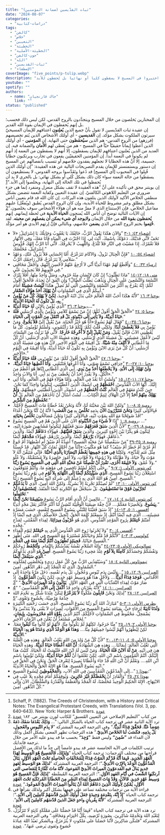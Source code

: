 ```yaml
---
title: "ثبات القدّيسين (ضمانة المؤمنين)"
date: "2024-08-07"
categories:
  - "دراسات-كتابية"
tags:
  - "كالفن"
  - "خلاص"
  - "التعيين"
  - "الخطيئة"
  - "الخطيئة-الأصلية"
  - "جون-كالفن"
  - "الله"
  - "ثبات-القديسين"
  - "الإصطفاء"
coverImage: "five_points/p-tulip.webp"
description: "في هذا المقال نستعرض عقيدة ثبات القدّيسين التي تؤكد أن المؤمنين الحقيقيين المختارين الذين خلصوا بالمسيح وتجددوا بالروح القدس يحفظهم الله حتى النهاية على الرغم من أن بعض الأفراد قد يعلنون إيمانهم ثم يسقطون إلا أن هؤلاء لم يكونوا في حالة نعمة حقيقية في المقابل المؤمنون الذين أعطاهم الله إيمانا حيا وحقيقيا هم من يُعطى لهم الضمان الكامل في المسيح تتناول المقالة تصريحات دستور ويستمنستر حول هذه العقيدة مؤكدة أن من اختيروا في المسيح لا يسقطون كليا أو نهائيا بل يُحفظون للأبد"
youtube: ""
spotify: ""
authors:
  - name: "جاك قازنجيان"
    link: ""
status: "published"
---
```


إن المختارين يَخلصون من خلال المسيح ويتجدَّدون بالروح القدس، لكن ليس ذلك فحسب؛ بل إنهم يُحفظون في الإيمان بقوة الله القدير.  
إن عقيدة ثبات القدّيسين لا تقول بأنَّ جميع الذين **يُعلِنون** اعتناقهم للإيمان المسيحيّ سيرثون الملكوت بشكل مؤكد. إن **القديسين** - أي أولئك الأشخاص الذين يُتم تخصيصهم (فرزهم) من الروح القدس- هم الذين **سيُحفَظون** حتى النهاية. إن **المؤمنين** - أي أولئك الذين أُعطوا إيماناً حقيقيّاً حيّاً في المسيح - هم من يُعطى لهم **الأمان** والضمانة فيه. إن العديد من الذين يُعلنون اعتناقهم للإيمان يسقطون، إلا أنهم لا يسقطون من النعمة إذ أنهم لم يكونوا في النعمة أبداً. إن المؤمنين الحقيقيّين يقعون في تجارب ويرتكبون خطايا جسيمة، إلا أنَّ هذه الخطايا لا تجعلهم يفقدون خلاصهم أو تتسبب بانفصالهم عن المسيح.  
إن دستور ويستمنستر للإيمان يقدم التصريحات التالية عن هذه العقيدة: ”إن أولئك الذين قُبِلوا في المحبوب [أي المسيح] قد دُعوا وتَقَدَّسوا بروحه القدوس، لا يستطيعون أن يسقطوا من حالة النعمة سواء كان ذلك بشكل كُلي أو بشكل نهائي: بل بالحري لا بد أن يُحفظوا في تلك الحالة إلى النهاية، ويخلصوا إلى الأبد.“<span id="ftr1">[1](#fn1)</span>  
إن بويتنر محق في تأكيده على أنَّ ”هذه العقيدة لا تقف بشكل منعزل ومنفرد إنما هي جزء ضروري من التعليم اللاهوتي الكالفنيّ. إن عقيدة التعيين وكفاية النعمة تتضمن بشكل منطقي الخلاص الأكيد لأولئك الذين يتلقون هذه البركات. إن كان الله قد قام بتعيين أناس بشكل مطلقٍ وغير مشروط للحياة الأبدية، وإن كان الروح القدس يُطبق (ويُفعِّل) عليهم مفاعيل الخلاص، فإن الإستنتاج الذي لا مفرَّ منه هو أن هؤلاء الأشخاص سوف يخلصون.“<span id="ftr2">[2](#fn2)</span>  
إن الآيات التالية توضح أن أناس الله يُمنحون **الحياة الأبدية** في لحظة إيمانهم. إنهم **يُحفظون بقوة الله** من خلال الإيمان **ولايوجد أي شيء يمكن أن يفصلهم عن محبته**. لقد **خُتِموا** بختم الروح القدس الذي **يضمن** خلاصهم، وبالتالي فإنَّ إرثهم الأبدي هو أمر مؤكّد.

- [اشعياء ٤٣: ١-٣](https://biblia.com/bible/ar-vandyke/isa.43.1-3) ”وَالآنَ هكَذَا يَقُولُ الرَّبُّ، خَالِقُكَ يَا يَعْقُوبُ وَجَابِلُكَ يَا إِسْرَائِيلُ: «لاَ تَخَفْ لأَنِّي فَدَيْتُكَ. دَعَوْتُكَ بِاسْمِكَ. أَنْتَ لِي. إِذَا اجْتَزْتَ فِي الْمِيَاهِ فَأَنَا مَعَكَ، وَفِي الأَنْهَارِ فَلاَ تَغْمُرُكَ. إِذَا مَشَيْتَ فِي النَّارِ فَلاَ تُلْذَعُ، وَاللَّهِيبُ لاَ يُحْرِقُكَ. لأَنِّي أَنَا الرَّبُّ إِلهُكَ قُدُّوسُ إِسْرَائِيلَ، مُخَلِّصُكَ.“
- [اشعياء ٥٤: ١٠](https://biblia.com/bible/ar-vandyke/isa.54.10) ”فَإِنَّ الْجِبَالَ تَزُولُ، وَالآكَامَ تَتَزَعْزَعُ، أَمَّا إِحْسَانِي فَلاَ يَزُولُ عَنْكِ، وَعَهْدُ سَلاَمِي لاَ يَتَزَعْزَعُ، قَالَ رَاحِمُكِ الرَّبُّ.“
- [ارمياء ٣٢: ٤٠](https://biblia.com/bible/ar-vandyke/jer.32.40) ”وَأَقْطَعُ لَهُمْ عَهْدًا أَبَدِيًّا أَنِّي لاَ أَرْجِعُ عَنْهُمْ لأُحْسِنَ إِلَيْهِمْ، وَأَجْعَلُ مَخَافَتِي فِي قُلُوبِهِمْ فَلاَ يَحِيدُونَ عَنِّي.“
- [متى ١٨: ١٢-١٤](https://biblia.com/bible/ar-vandyke/mt.18.12-14) ”مَاذَا تَظُنُّونَ؟ إِنْ كَانَ لإِنْسَانٍ مِئَةُ خَرُوفٍ، وَضَلَّ وَاحِدٌ مِنْهَا، أَفَلاَ يَتْرُكُ التِّسْعَةَ وَالتِّسْعِينَ عَلَى الْجِبَالِ وَيَذْهَبُ يَطْلُبُ الضَّالَّ؟ وَإِنِ اتَّفَقَ أَنْ يَجِدَهُ، فَالْحَقَّ أَقُولُ لَكُمْ: إِنَّهُ يَفْرَحُ بِهِ أَكْثَرَ مِنَ التِّسْعَةِ وَالتِّسْعِينَ الَّتِي لَمْ تَضِلَّ. هكَذَا **لَيْسَتْ مَشِيئَةً** أَمَامَ أَبِيكُمُ الَّذِي فِي السَّمَاوَاتِ **أَنْ يَهْلِكَ أَحَدُ هؤُلاَءِ الصِّغَارِ**.“
- [يوحنا ٣: ١٦](https://biblia.com/bible/ar-vandyke/jn.3.16) ”لأَنَّهُ هكَذَا أَحَبَّ اللهُ الْعَالَمَ حَتَّى بَذَلَ ابْنَهُ الْوَحِيدَ، **لِكَيْ لاَ يَهْلِكَ كُلُّ مَنْ يُؤْمِنُ بِهِ، بَلْ تَكُونُ لَهُ الْحَيَاةُ الأَبَدِيَّةُ**.“
- [يوحنا ٣: ٣٦](https://biblia.com/bible/ar-vandyke/jn.3.36) ”الَّذِي يُؤْمِنُ بِالابْنِ **لَهُ حَيَاةٌ أَبَدِيَّةٌ،…“**
- [يوحنا ٥: ٢٤](https://biblia.com/bible/ar-vandyke/jn.5.24) ”«اَلْحَقَّ الْحَقَّ أَقُولُ لَكُمْ: إِنَّ مَنْ يَسْمَعُ كَلاَمِي وَيُؤْمِنُ بِالَّذِي أَرْسَلَنِي **فَلَهُ حَيَاةٌ أَبَدِيَّةٌ، وَلاَ يَأْتِي إِلَى دَيْنُونَةٍ، بَلْ قَدِ انْتَقَلَ مِنَ الْمَوْتِ إِلَى الْحَيَاةِ**.“
- [يوحنا ٦: ٣٥-٤٠](https://biblia.com/bible/ar-vandyke/jn.6.35-40) ”فَقَالَ لَهُمْ يَسُوعُ:«أَنَا هُوَ خُبْزُ الْحَيَاةِ. مَنْ يُقْبِلْ إِلَيَّ **فَلاَ يَجُوعُ**، وَمَنْ يُؤْمِنْ بِي **فَلاَ يَعْطَشُ أَبَدًا**. وَلكِنِّي قُلْتُ لَكُمْ: إِنَّكُمْ قَدْ رَأَيْتُمُونِي، وَلَسْتُمْ تُؤْمِنُونَ. كُلُّ مَا يُعْطِينِي الآبُ فَإِلَيَّ يُقْبِلُ، **وَمَنْ يُقْبِلْ إِلَيَّ لاَ أُخْرِجْهُ خَارِجًا**. لأَنِّي قَدْ نَزَلْتُ مِنَ السَّمَاءِ، لَيْسَ لأَعْمَلَ مَشِيئَتِي، بَلْ مَشِيئَةَ الَّذِي أَرْسَلَنِي. وَهذِهِ مَشِيئَةُ الآبِ الَّذِي أَرْسَلَنِي: أَنَّ كُلَّ مَا أَعْطَانِي **لاَ أُتْلِفُ مِنْهُ شَيْئًا**، بَلْ أُقِيمُهُ فِي الْيَوْمِ الأَخِيرِ. لأَنَّ هذِهِ هِيَ مَشِيئَةُ الَّذِي أَرْسَلَنِي: أَنَّ كُلَّ مَنْ يَرَى الابْنَ وَيُؤْمِنُ بِهِ تَكُونُ لَهُ حَيَاةٌ أَبَدِيَّةٌ، وَأَنَا أُقِيمُهُ فِي الْيَوْمِ الأَخِيرِ».“
- [يوحنا ٦: ٤٧](https://biblia.com/bible/ar-vandyke/jn.6.47) ”اَلْحَقَّ الْحَقَّ أَقُولُ لَكُمْ: مَنْ يُؤْمِنُ بِي **فَلَهُ حَيَاةٌ أَبَدِيَّةٌ**.“
- [يوحنا ١٠: ٢٧-٣٠](https://biblia.com/bible/ar-vandyke/jn.10.27-30) ”خِرَافِي تَسْمَعُ صَوْتِي، وَأَنَا أَعْرِفُهَا فَتَتْبَعُنِي. **وَأَنَا أُعْطِيهَا حَيَاةً أَبَدِيَّةً**، **وَلَنْ تَهْلِكَ إِلَى الأَبَدِ**، **وَلاَ يَخْطَفُهَا أَحَدٌ مِنْ يَدِي**. أَبِي الَّذِي أَعْطَانِي إِيَّاهَا هُوَ أَعْظَمُ مِنَ الْكُلِّ، وَلاَ يَقْدِرُ أَحَدٌ أَنْ يَخْطَفَ مِنْ يَدِ أَبِي. أَنَا وَالآبُ وَاحِدٌ».“
- [يوحنا ١٧: ١١-١٢، ١٥](https://biblia.com/bible/ar-vandyke/jn.17.11-15) ”وَلَسْتُ أَنَا بَعْدُ فِي الْعَالَمِ، وَأَمَّا هؤُلاَءِ فَهُمْ فِي الْعَالَمِ، وَأَنَا آتِي إِلَيْكَ. أَيُّهَا الآبُ الْقُدُّوسُ، **احْفَظْهُمْ** فِي اسْمِكَ الَّذِينَ أَعْطَيْتَنِي، لِيَكُونُوا وَاحِدًا كَمَا نَحْنُ. حِينَ كُنْتُ مَعَهُمْ فِي الْعَالَمِ **كُنْتُ أَحْفَظُهُمْ** فِي اسْمِكَ. الَّذِينَ أَعْطَيْتَنِي حَفِظْتُهُمْ، **وَلَمْ يَهْلِكْ مِنْهُمْ أَحَدٌ** إِلاَّ ابْنُ الْهَلاَكِ لِيَتِمَّ الْكِتَابُ.… لَسْتُ أَسْأَلُ أَنْ تَأْخُذَهُمْ مِنَ الْعَالَمِ بَلْ **أَنْ تَحْفَظَهُمْ مِنَ الشِّرِّيرِ**.“
- [رومية ٥: ٨-١٠](https://biblia.com/bible/ar-vandyke/rom.5.8-10) ”وَلكِنَّ اللهَ بَيَّنَ مَحَبَّتَهُ لَنَا، لأَنَّهُ وَنَحْنُ بَعْدُ خُطَاةٌ مَاتَ الْمَسِيحُ لأَجْلِنَا. فَبِالأَوْلَى كَثِيرًا **وَنَحْنُ مُتَبَرِّرُونَ الآنَ** بِدَمِهِ **نَخْلُصُ** بِهِ **مِنَ الْغَضَبِ**! لأَنَّهُ إِنْ كُنَّا وَنَحْنُ أَعْدَاءٌ قَدْ صُولِحْنَا مَعَ اللهِ بِمَوْتِ ابْنِهِ، فَبِالأَوْلَى كَثِيرًا وَنَحْنُ مُصَالَحُونَ **نَخْلُصُ بِحَيَاتِهِ**!“
- [رومية ٨: ١](https://biblia.com/bible/ar-vandyke/rom.8.1) ”إِذًا **لاَ شَيْءَ مِنَ الدَّيْنُونَةِ** الآنَ عَلَى الَّذِينَ هُمْ فِي الْمَسِيحِ يَسُوعَ، …“
- [رومية ٨: ٢٩-٣٠](https://biblia.com/bible/ar-vandyke/rom.8.29-30) ”لأَنَّ الَّذِينَ **سَبَقَ فَعَرَفَهُمْ** سَبَقَ فَعَيَّنَهُمْ لِيَكُونُوا مُشَابِهِينَ صُورَةَ ابْنِهِ، لِيَكُونَ هُوَ بِكْرًا بَيْنَ إِخْوَةٍ كَثِيرِينَ. وَالَّذِينَ **سَبَقَ فَعَيَّنَهُمْ**، فَهؤُلاَءِ **دَعَاهُمْ** أَيْضًا. وَالَّذِينَ دَعَاهُمْ، فَهؤُلاَءِ **بَرَّرَهُمْ** أَيْضًا. وَالَّذِينَ بَرَّرَهُمْ، فَهؤُلاَءِ **مَجَّدَهُمْ** أَيْضًا.“
- [رومية ٨: ٣٥-٣٩](https://biblia.com/bible/ar-vandyke/rom.8.35-39) ”مَنْ سَيَفْصِلُنَا عَنْ مَحَبَّةِ الْمَسِيحِ؟ أَشِدَّةٌ أَمْ ضَيْقٌ أَمِ اضْطِهَادٌ أَمْ جُوعٌ أَمْ عُرْيٌ أَمْ خَطَرٌ أَمْ سَيْفٌ؟ كَمَا هُوَ مَكْتُوبٌ:«إِنَّنَا مِنْ أَجْلِكَ نُمَاتُ كُلَّ النَّهَارِ. قَدْ حُسِبْنَا مِثْلَ غَنَمٍ لِلذَّبْحِ». وَلكِنَّنَا **فِي هذِهِ جَمِيعِهَا يَعْظُمُ انْتِصَارُنَا بِالَّذِي أَحَبَّنَا**. فَإِنِّي مُتَيَقِّنٌ أَنَّهُ لاَ مَوْتَ وَلاَ حَيَاةَ، وَلاَ مَلاَئِكَةَ وَلاَ رُؤَسَاءَ وَلاَ قُوَّاتِ، وَلاَ أُمُورَ حَاضِرَةً وَلاَ مُسْتَقْبَلَةً، وَلاَ عُلْوَ وَلاَ عُمْقَ، **وَلاَ خَلِيقَةَ أُخْرَى، تَقْدِرُ أَنْ تَفْصِلَنَا عَنْ مَحَبَّةِ اللهِ الَّتِي فِي الْمَسِيحِ يَسُوعَ رَبِّنَا**.“
- [كورنثوس الأولى ١: ٧-٩](https://biblia.com/bible/ar-vandyke/1co.1.7-9) ”…حَتَّى إِنَّكُمْ لَسْتُمْ نَاقِصِينَ فِي مَوْهِبَةٍ مَا، وَأَنْتُمْ مُتَوَقِّعُونَ اسْتِعْلاَنَ رَبِّنَا يَسُوعَ الْمَسِيحِ، **الَّذِي سَيُثْبِتُكُمْ أَيْضًا إِلَى النِّهَايَةِ بِلاَ لَوْمٍ** فِي يَوْمِ رَبِّنَا يَسُوعَ الْمَسِيحِ. أَمِينٌ هُوَ اللهُ الَّذِي بِهِ دُعِيتُمْ إِلَى شَرِكَةِ ابْنِهِ يَسُوعَ الْمَسِيحِ رَبِّنَا.“
- [كورنثوس الأولى ١٠: ١٣](https://biblia.com/bible/ar-vandyke/1co.10.13) ”لَمْ تُصِبْكُمْ تَجْرِبَةٌ إِلاَّ بَشَرِيَّةٌ. وَلكِنَّ اللهَ أَمِينٌ، الَّذِي ل**اَ يَدَعُكُمْ تُجَرَّبُونَ فَوْقَ مَا تَسْتَطِيعُونَ**، بَلْ سَيَجْعَلُ مَعَ التَّجْرِبَةِ أَيْضًا الْمَنْفَذَ، **لِتَسْتَطِيعُوا أَنْ تَحْتَمِلُوا**.“
- [كورنثوس الثانية ٤: ١٤، ١٧](https://biblia.com/bible/ar-vandyke/2co.4.14-17) ”…عَالِمِينَ أَنَّ الَّذِي أَقَامَ الرَّبَّ يَسُوعَ **سَيُقِيمُنَا نَحْنُ أَيْضًا بِيَسُوعَ**، وَيُحْضِرُنَا مَعَكُمْ.… لأَنَّ خِفَّةَ ضِيقَتِنَا الْوَقْتِيَّةَ تُنْشِئُ لَنَا أَكْثَرَ فَأَكْثَرَ ثِقَلَ مَجْدٍ أَبَدِيًّا.“
- [أفسس ١: ٥، ١٣-١٤](https://biblia.com/bible/ar-vandyke/eph.1.5-14) ”إِذْ سَبَقَ فَعَيَّنَنَا لِلتَّبَنِّي بِيَسُوعَ الْمَسِيحِ لِنَفْسِهِ، حَسَبَ مَسَرَّةِ مَشِيئَتِهِ،… الَّذِي فِيهِ أَيْضًا أَنْتُمْ، إِذْ سَمِعْتُمْ كَلِمَةَ الْحَقِّ، إِنْجِيلَ خَلاَصِكُمُ، الَّذِي فِيهِ أَيْضًا إِذْ آمَنْتُمْ **خُتِمْتُمْ** بِرُوحِ الْمَوْعِدِ الْقُدُّوسِ، الَّذِي هُوَ **عُرْبُونُ مِيرَاثِنَا**، لِفِدَاءِ الْمُقْتَنَى، لِمَدْحِ مَجْدِهِ.“
- [أفسس ٤: ٣٠](https://biblia.com/bible/ar-vandyke/eph.4.30) ”وَلاَ تُحْزِنُوا رُوحَ اللهِ الْقُدُّوسَ الَّذِي بِهِ **خُتِمْتُمْ** لِيَوْمِ الْفِدَاءِ.“
- [كولوسي ٣: ٣-٤](https://biblia.com/bible/ar-vandyke/col.3.3-4) ”لأَنَّكُمْ قَدْ مُتُّمْ وَحَيَاتُكُمْ مُسْتَتِرَةٌ مَعَ الْمَسِيحِ فِي اللهِ. مَتَى أُظْهِرَ الْمَسِيحُ حَيَاتُنَا، **فَحِينَئِذٍ تُظْهَرُونَ أَنْتُمْ أَيْضًا مَعَهُ فِي الْمَجْدِ**.“
- [تسالونيكي الأولى ٥: ٢٣-٢٤](https://biblia.com/bible/ar-vandyke/1thes.5.23-24) ”وَإِلهُ السَّلاَمِ نَفْسُهُ يُقَدِّسُكُمْ بِالتَّمَامِ. **وَلْتُحْفَظْ** رُوحُكُمْ وَنَفْسُكُمْ وَجَسَدُكُمْ **كَامِلَةً بِلاَ لَوْمٍ** عِنْدَ مَجِيءِ رَبِّنَا يَسُوعَ الْمَسِيحِ. **أَمِينٌ** هُوَ الَّذِي يَدْعُوكُمُ **الَّذِي سَيَفْعَلُ أَيْضًا**.“
- [تيموثاوس الثانية ٤: ١٨](https://biblia.com/bible/ar-vandyke/2ti.4.18) ”وَسَيُنْقِذُنِي الرَّبُّ مِنْ كُلِّ عَمَل رَدِيءٍ وَيُخَلِّصُنِي لِمَلَكُوتِهِ السَّمَاوِيِّ. الَّذِي لَهُ الْمَجْدُ إِلَى دَهْرِ الدُّهُورِ. آمِينَ.“
- [العبرانيين ٩: ١٢، ١٥](https://biblia.com/bible/ar-vandyke/heb.9.12-15) ”…وَلَيْسَ بِدَمِ تُيُوسٍ وَعُجُول، بَلْ بِدَمِ نَفْسِهِ، دَخَلَ مَرَّةً وَاحِدَةً إِلَى الأَقْدَاسِ، **فَوَجَدَ فِدَاءً أَبَدِيًّا**.… وَلأَجْلِ هذَا هُوَ وَسِيطُ عَهْدٍ جَدِيدٍ، لِكَيْ يَكُونَ **الْمَدْعُوُّونَ** ­ إِذْ صَارَ مَوْتٌ لِفِدَاءِ التَّعَدِّيَاتِ الَّتِي فِي الْعَهْدِ الأَوَّلِ ­ **يَنَالُونَ وَعْدَ الْمِيرَاثِ الأَبَدِيِّ**.“ “<span id="ftr3">[3](#fn3)</span>
- [العبرانيين ١٠: ١٤](https://biblia.com/bible/ar-vandyke/heb.10.14) ”لأَنَّهُ بِقُرْبَانٍ وَاحِدٍ قَدْ **أَكْمَلَ إِلَى الأَبَدِ** الْمُقَدَّسِينَ.“ “<span id="ftr4">[4](#fn4)</span>
- [العبرانيين ١٢: ٢٨](https://biblia.com/bible/ar-vandyke/heb.12.28) ”لِذلِكَ وَنَحْنُ **قَابِلُونَ** مَلَكُوتًا **لاَ يَتَزَعْزَعُ** لِيَكُنْ عِنْدَنَا شُكْرٌ بِهِ نَخْدِمُ اللهَ خِدْمَةً مَرْضِيَّةً، بِخُشُوعٍ وَتَقْوَى.“<span id="ftr5">[5](#fn5)</span>
- [بطرس الأولى ١: ٣-٥](https://biblia.com/bible/ar-vandyke/1pe.1.3-5) ”مُبَارَكٌ اللهُ أَبُو رَبِّنَا يَسُوعَ الْمَسِيحِ، الَّذِي حَسَبَ رَحْمَتِهِ الْكَثِيرَةِ **وَلَدَنَا ثَانِيَةً** لِرَجَاءٍ حَيٍّ، بِقِيَامَةِ يَسُوعَ الْمَسِيحِ مِنَ الأَمْوَاتِ، لِمِيرَاثٍ لاَ يَفْنَى وَلاَ يَتَدَنَّسُ وَلاَ يَضْمَحِلُّ، مَحْفُوظٌ فِي السَّمَاوَاتِ لأَجْلِكُمْ، أَنْتُمُ الَّذِينَ **بِقُوَّةِ اللهِ مَحْرُوسُونَ، بِإِيمَانٍ**، لِخَلاَصٍ مُسْتَعَدٍّ أَنْ يُعْلَنَ فِي الزَّمَانِ الأَخِيرِ.“
- [يوحنا الأولى ٢: ١٩، ٢٥](https://biblia.com/bible/ar-vandyke/1jn.2.19-25) ”مِنَّا خَرَجُوا، لكِنَّهُمْ لَمْ يَكُونُوا مِنَّا، لأَنَّهُمْ لَوْ كَانُوا مِنَّا **لَبَقُوا** مَعَنَا. لكِنْ لِيُظْهَرُوا أَنَّهُمْ لَيْسُوا جَمِيعُهُمْ مِنَّا.… **وَهذَا هُوَ الْوَعْدُ الَّذِي وَعَدَنَا هُوَ بِهِ: الْحَيَاةُ الأَبَدِيَّةُ**.“
- [يوحنا الأولى ٥: ٤، ١١-١٣، ٢٠](https://biblia.com/bible/ar-vandyke/1jn.5.4-20) ”لأَنَّ كُلَّ مَنْ وُلِدَ مِنَ اللهِ يَغْلِبُ الْعَالَمَ. وَهذِهِ هِيَ الْغَلَبَةُ الَّتِي تَغْلِبُ الْعَالَمَ: إِيمَانُنَا.… وَهذِهِ هِيَ الشَّهَادَةُ: **أَنَّ اللهَ أَعْطَانَا حَيَاةً أَبَدِيَّةً**، وَهذِهِ الْحَيَاةُ هِيَ فِي ابْنِهِ. **مَنْ لَهُ الابْنُ فَلَهُ الْحَيَاةُ**، وَمَنْ لَيْسَ لَهُ ابْنُ اللهِ فَلَيْسَتْ لَهُ الْحَيَاةُ. كَتَبْتُ هذَا إِلَيْكُمْ، أَنْتُمُ الْمُؤْمِنِينَ بِاسْمِ ابْنِ اللهِ، لِكَيْ تَعْلَمُوا أَنَّ **لَكُمْ حَيَاةً أَبَدِيَّةً**، وَلِكَيْ تُؤْمِنُوا بِاسْمِ ابْنِ اللهِ.… وَنَعْلَمُ أَنَّ ابْنَ اللهِ قَدْ جَاءَ وَأَعْطَانَا بَصِيرَةً لِنَعْرِفَ الْحَقَّ. وَنَحْنُ فِي الْحَقِّ فِي ابْنِهِ يَسُوعَ الْمَسِيحِ. هذَا هُوَ الإِلهُ الْحَقُّ وَالْحَيَاةُ الأَبَدِيَّةُ.“
- [يهوذا ١](https://biblia.com/bible/ar-vandyke/jude.1.1) ”…إِلَى الْمَدْعُوِّينَ الْمُقَدَّسِينَ فِي اللهِ الآبِ، وَ**الْمَحْفُوظِينَ** لِيَسُوعَ الْمَسِيحِ:“
- [يهوذا ٢٤، ٢٥](https://biblia.com/bible/ar-vandyke/jude.1.24-25) ”وَالْقَادِرُ أَنْ **يَحْفَظَكُمْ غَيْرَ عَاثِرِينَ**، وَيُوقِفَكُمْ أَمَامَ مَجْدِهِ بِلاَ عَيْبٍ فِي الابْتِهَاجِ، الإِلهُ الْحَكِيمُ الْوَحِيدُ مُخَلِّصُنَا، لَهُ الْمَجْدُ وَالْعَظَمَةُ وَالْقُدْرَةُ وَالسُّلْطَانُ، الآنَ وَإِلَى كُلِّ الدُّهُورِ. آمِينَ.“

---

1. <span id="fn1"> Schaff, P. (1882). The Creeds of Christendom, with a History and Critical Notes: The Evangelical Protestant Creeds, with Translations (Vol. 3, pp. 640–643). New York: Harper & Brothers.</span> [عودة](#ftr1)
2. <span id="fn2"> من كتاب ”التعليم الإصلاحي عن التعيين المُسبق“ للكاتب لورِن بويتنر ص. ١٨٢</span> [عودة](#ftr2)
3. <span id="fn3">ترد الآية الثانية عشر في ترجمة كتاب الحياة بالشكل التالي: ”… **وَذَلِكَ بَعْدَمَا سَفَكَ دَمَهُ عِوَضاً عَنَّا. فَحَقَّقَ فِدَاءً أَبَدِيًّا.**“ وفي الترجمة العربية المشتركة ”**لا بِدَمِ التّيوسِ والعُجولِ، بَلْ بِدَمِهِ، فكَسَبَ لَنا الخَلاصَ الأبدِيّ**.“ هذه الترجمات تظهر المعنى بشكل أكمل وذلك لأن الفداء قد **”ضُمِنَ“** وليس فقط **”وُجِدَ“** بحسب ما قد يبدو عليه الأمر من خلال ترجمة فاندايك.  
   ترتيب الكلمات في الآية الخامسة عشر قد يبدو غامضاً إلى حدٍّ ما لذلك من الأفضل قراءتها من مختلف الترجمات: ترجمة كتاب الحياة ”**وَلِذَلِكَ، فَالْمَسِيحُ هُوَ الْوَسِيطُ لِهَذَا الْعَهْدِ الْجَدِيدِ. فَبِمَا أَنَّهُ قَدْ تَّمَ الْمَوْتُ فِدَاءً لِلْمُخَالَفَاتِ الْحَاصِلَةِ تَحْتَ الْعَهْدِ الأَوَّلِ، يَنَالُ الْمَدْعُوُّونَ الْوَعْدَ بِالإِرْثِ الأَبَدِيِّ.**“؛ الترجمة العربية المشتركة ”**لذلِكَ هوَ الوَسيطُ لِعَهدٍ جَديدٍ يَنالُ فيهِ المَدعوّونَ الميراثَ الأبدِيّ المَوعودَ، لأنّهُ ماتَ كَفّارَةً لِلمَعاصي التي اَرتكَبَها الشّعبُ في أيّامِ العَهدِ الأوّلِ.**“؛ الترجمة العربية المُبسَّطة ”**لِذَلِكَ فَإنَّ المَسِيحَ هُوَ وَسِيطُ عَهْدٍ جَدِيدٍ. فَالآنَ، وَقَدْ مَاتَ المَسِيحُ لِفِدَاءِ البَشَرِ مِنَ الخَطَايَا المُرتَكَبَةِ تَحْتَ العَهْدِ الأوَّلِ، يُمْكِنُ لِأُولَئِكَ الَّذِينَ دَعَاهُمُ اللهُ أنْ يَنَالُوا المِيرَاثَ الأبَدِيَّ المَوعُودَ.**“</span> [عودة](#ftr3)
4. <span id="fn4">قراءة الآية من ترجمات مختلفة تساعد على فهمها بشكل أكبر ولذلك نقرأها في ترجمة كتاب الحياة ”**إِذْ إِنَّهُ، بِتَقْدِمَةٍ وَحِيدَةٍ جَعَلَ أُولَئِكَ الَّذِينَ قَدَّسَهُمْ كَامِلِينَ إِلَى الأَبَدِ.**“؛ الترجمة العربية المشتركة ”**لأنّهُ بِقُربانٍ واحدٍ جَعَلَ الذينَ قَدّسَهُم كامِلينَ إلى الأبَدِ**“.</span> [عودة](#ftr4)
5. <span id="fn5">ترد هذه الآية في ترجمة كتاب الحياة ”فَبِمَا أَنَّنَا قَدْ حَصَلْنَا عَلَى مَمْلَكَةٍ ثَابِتَةٍ لَا تَتَزَلْزَلُ، لِنَعْبُدِ اللهَ وَنَخْدِمْهُ شَاكِرِينَ، بِصُورَةٍ تُرْضِيهِ، بِكُلِّ احْتِرَامٍ وَمَخَافَةٍ،“ وفي الترجمة العربية المشتركة ”فلنكُن شاكِرينَ لأنّنا حَصَلنا على مَلكوتٍ لا يتَزَعزَعُ، وبالشكرِ نَعبُدُ اللهَ عِبادَةَ خُشوعٍ وتَقوى يَرضى عَنها،“.</span> [عودة](#ftr5)
